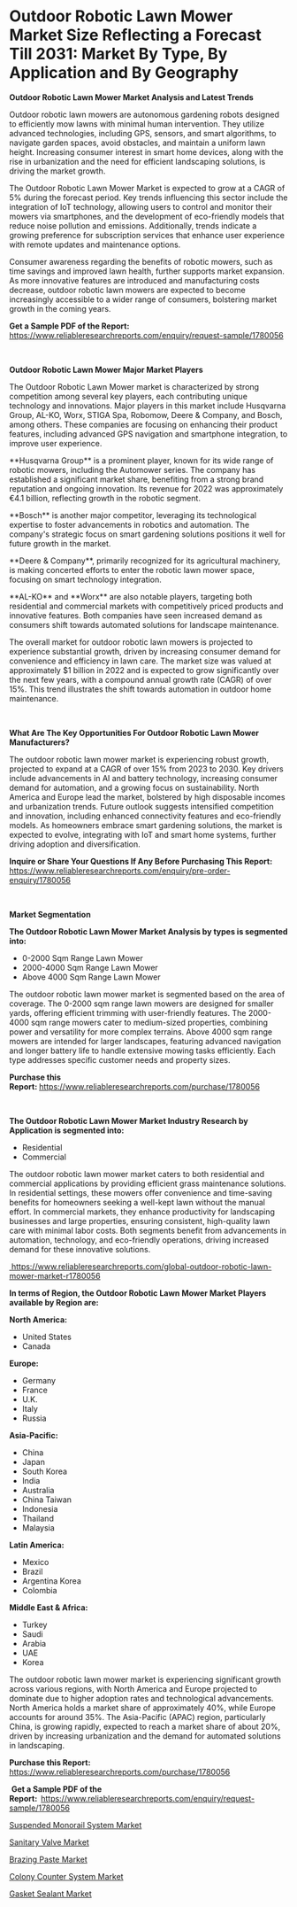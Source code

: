 <p><h1>Outdoor Robotic Lawn Mower Market Size Reflecting a Forecast Till 2031: Market By Type, By Application and By Geography</h1></p><p><strong>Outdoor Robotic Lawn Mower Market Analysis and Latest Trends</strong></p>
<p><p>Outdoor robotic lawn mowers are autonomous gardening robots designed to efficiently mow lawns with minimal human intervention. They utilize advanced technologies, including GPS, sensors, and smart algorithms, to navigate garden spaces, avoid obstacles, and maintain a uniform lawn height. Increasing consumer interest in smart home devices, along with the rise in urbanization and the need for efficient landscaping solutions, is driving the market growth.</p><p>The Outdoor Robotic Lawn Mower Market is expected to grow at a CAGR of 5% during the forecast period. Key trends influencing this sector include the integration of IoT technology, allowing users to control and monitor their mowers via smartphones, and the development of eco-friendly models that reduce noise pollution and emissions. Additionally, trends indicate a growing preference for subscription services that enhance user experience with remote updates and maintenance options.</p><p>Consumer awareness regarding the benefits of robotic mowers, such as time savings and improved lawn health, further supports market expansion. As more innovative features are introduced and manufacturing costs decrease, outdoor robotic lawn mowers are expected to become increasingly accessible to a wider range of consumers, bolstering market growth in the coming years.</p></p>
<p><strong>Get a Sample PDF of the Report:&nbsp;</strong> <a href="https://www.reliableresearchreports.com/enquiry/request-sample/1780056?utm_campaign=1430&utm_medium=2&utm_source=Github&utm_content=ia&utm_term=09102024&utm_id=outdoor-robotic-lawn-mower">https://www.reliableresearchreports.com/enquiry/request-sample/1780056</a></p>
<p>&nbsp;</p>
<p><strong>Outdoor Robotic Lawn Mower Major Market Players</strong></p>
<p><p>The Outdoor Robotic Lawn Mower market is characterized by strong competition among several key players, each contributing unique technology and innovations. Major players in this market include Husqvarna Group, AL-KO, Worx, STIGA Spa, Robomow, Deere & Company, and Bosch, among others. These companies are focusing on enhancing their product features, including advanced GPS navigation and smartphone integration, to improve user experience.</p><p>**Husqvarna Group** is a prominent player, known for its wide range of robotic mowers, including the Automower series. The company has established a significant market share, benefiting from a strong brand reputation and ongoing innovation. Its revenue for 2022 was approximately €4.1 billion, reflecting growth in the robotic segment.</p><p>**Bosch** is another major competitor, leveraging its technological expertise to foster advancements in robotics and automation. The company's strategic focus on smart gardening solutions positions it well for future growth in the market.</p><p>**Deere & Company**, primarily recognized for its agricultural machinery, is making concerted efforts to enter the robotic lawn mower space, focusing on smart technology integration. </p><p>**AL-KO** and **Worx** are also notable players, targeting both residential and commercial markets with competitively priced products and innovative features. Both companies have seen increased demand as consumers shift towards automated solutions for landscape maintenance.</p><p>The overall market for outdoor robotic lawn mowers is projected to experience substantial growth, driven by increasing consumer demand for convenience and efficiency in lawn care. The market size was valued at approximately $1 billion in 2022 and is expected to grow significantly over the next few years, with a compound annual growth rate (CAGR) of over 15%. This trend illustrates the shift towards automation in outdoor home maintenance.</p></p>
<p>&nbsp;</p>
<p><strong>What Are The Key Opportunities For Outdoor Robotic Lawn Mower Manufacturers?</strong></p>
<p><p>The outdoor robotic lawn mower market is experiencing robust growth, projected to expand at a CAGR of over 15% from 2023 to 2030. Key drivers include advancements in AI and battery technology, increasing consumer demand for automation, and a growing focus on sustainability. North America and Europe lead the market, bolstered by high disposable incomes and urbanization trends. Future outlook suggests intensified competition and innovation, including enhanced connectivity features and eco-friendly models. As homeowners embrace smart gardening solutions, the market is expected to evolve, integrating with IoT and smart home systems, further driving adoption and diversification.</p></p>
<p><strong>Inquire or Share Your Questions If Any Before Purchasing This Report:</strong> <a href="https://www.reliableresearchreports.com/enquiry/pre-order-enquiry/1780056?utm_campaign=1430&utm_medium=2&utm_source=Github&utm_content=ia&utm_term=09102024&utm_id=outdoor-robotic-lawn-mower">https://www.reliableresearchreports.com/enquiry/pre-order-enquiry/1780056</a></p>
<p>&nbsp;</p>
<p><strong>Market Segmentation</strong></p>
<p><strong>The Outdoor Robotic Lawn Mower Market Analysis by types is segmented into:</strong></p>
<p><ul><li>0-2000 Sqm Range Lawn Mower</li><li>2000-4000 Sqm Range Lawn Mower</li><li>Above 4000 Sqm Range Lawn Mower</li></ul></p>
<p><p>The outdoor robotic lawn mower market is segmented based on the area of coverage. The 0-2000 sqm range lawn mowers are designed for smaller yards, offering efficient trimming with user-friendly features. The 2000-4000 sqm range mowers cater to medium-sized properties, combining power and versatility for more complex terrains. Above 4000 sqm range mowers are intended for larger landscapes, featuring advanced navigation and longer battery life to handle extensive mowing tasks efficiently. Each type addresses specific customer needs and property sizes.</p></p>
<p><strong>Purchase this Report:&nbsp;</strong><a href="https://www.reliableresearchreports.com/purchase/1780056?utm_campaign=1430&utm_medium=2&utm_source=Github&utm_content=ia&utm_term=09102024&utm_id=outdoor-robotic-lawn-mower">https://www.reliableresearchreports.com/purchase/1780056</a></p>
<p>&nbsp;</p>
<p><strong>The Outdoor Robotic Lawn Mower Market Industry Research by Application is segmented into:</strong></p>
<p><ul><li>Residential</li><li>Commercial</li></ul></p>
<p><p>The outdoor robotic lawn mower market caters to both residential and commercial applications by providing efficient grass maintenance solutions. In residential settings, these mowers offer convenience and time-saving benefits for homeowners seeking a well-kept lawn without the manual effort. In commercial markets, they enhance productivity for landscaping businesses and large properties, ensuring consistent, high-quality lawn care with minimal labor costs. Both segments benefit from advancements in automation, technology, and eco-friendly operations, driving increased demand for these innovative solutions.</p></p>
<p><a href="https://www.reliableresearchreports.com/global-outdoor-robotic-lawn-mower-market-r1780056?utm_campaign=1430&utm_medium=2&utm_source=Github&utm_content=ia&utm_term=09102024&utm_id=outdoor-robotic-lawn-mower">&nbsp;https://www.reliableresearchreports.com/global-outdoor-robotic-lawn-mower-market-r1780056</a></p>
<p><strong>In terms of Region, the Outdoor Robotic Lawn Mower Market Players available by Region are:</strong></p>
<p>
    <p> <strong> North America: </strong>
        <ul>
            <li>United States</li>
            <li>Canada</li>
        </ul>
        </p> 
    <p> <strong> Europe: </strong>
        <ul>
            <li>Germany</li>
            <li>France</li>
            <li>U.K.</li>
            <li>Italy</li>
            <li>Russia</li>
        </ul>
        </p> 
    <p> <strong> Asia-Pacific: </strong>
        <ul>
            <li>China</li>
            <li>Japan</li>
            <li>South Korea</li>
            <li>India</li>
            <li>Australia</li>
            <li>China Taiwan</li>
            <li>Indonesia</li>
            <li>Thailand</li>
            <li>Malaysia</li>
        </ul>
        </p> 
    <p> <strong> Latin America: </strong>
        <ul>
            <li>Mexico</li>
            <li>Brazil</li>
            <li>Argentina Korea</li>
            <li>Colombia</li>
        </ul>
        </p> 
    <p> <strong> Middle East & Africa: </strong>
        <ul>
            <li>Turkey</li>
            <li>Saudi</li>
            <li>Arabia</li>
            <li>UAE</li>
            <li>Korea</li>
        </ul>
    </p>
    </p>
<p><p>The outdoor robotic lawn mower market is experiencing significant growth across various regions, with North America and Europe projected to dominate due to higher adoption rates and technological advancements. North America holds a market share of approximately 40%, while Europe accounts for around 35%. The Asia-Pacific (APAC) region, particularly China, is growing rapidly, expected to reach a market share of about 20%, driven by increasing urbanization and the demand for automated solutions in landscaping.</p></p>
<p><strong>Purchase this Report: </strong><a href="https://www.reliableresearchreports.com/purchase/1780056?utm_campaign=1430&utm_medium=2&utm_source=Github&utm_content=ia&utm_term=09102024&utm_id=outdoor-robotic-lawn-mower">https://www.reliableresearchreports.com/purchase/1780056</a></p>
<p>&nbsp;<strong>Get a Sample PDF of the Report:&nbsp;&nbsp;</strong><a href="https://www.reliableresearchreports.com/enquiry/request-sample/1780056?utm_campaign=1430&utm_medium=2&utm_source=Github&utm_content=ia&utm_term=09102024&utm_id=outdoor-robotic-lawn-mower">https://www.reliableresearchreports.com/enquiry/request-sample/1780056</a></p>
<p><strong></strong></p>
<p><p><a href="https://www.linkedin.com/pulse/in-depth-analysis-global-suspended-monorail-system-market-enxse?trackingId=fNsJTFG%2BQNOXJ4cBKRgxPQ%3D%3D&utm_campaign=1430&utm_medium=2&utm_source=Github&utm_content=ia&utm_term=09102024&utm_id=outdoor-robotic-lawn-mower">Suspended Monorail System Market</a></p><p><a href="https://www.linkedin.com/pulse/strategic-market-insights-navigating-global-sanitary-valve-landscape-9xwzf?utm_campaign=1430&utm_medium=2&utm_source=Github&utm_content=ia&utm_term=09102024&utm_id=outdoor-robotic-lawn-mower">Sanitary Valve Market</a></p><p><a href="https://www.linkedin.com/pulse/what-innovations-market-trends-shaping-brazing-paste-magnum-market-pimmc?utm_campaign=1430&utm_medium=2&utm_source=Github&utm_content=ia&utm_term=09102024&utm_id=outdoor-robotic-lawn-mower">Brazing Paste Market</a></p><p><a href="https://www.linkedin.com/pulse/strategic-market-insights-navigating-global-colony-counter-e52ec?trackingId=G89FUnIvTj6SS8tAxiFIdA%3D%3D&utm_campaign=1430&utm_medium=2&utm_source=Github&utm_content=ia&utm_term=09102024&utm_id=outdoor-robotic-lawn-mower">Colony Counter System Market</a></p><p><a href="https://www.linkedin.com/pulse/global-gasket-sealant-market-product-type-application-region-lz7rc?utm_campaign=1430&utm_medium=2&utm_source=Github&utm_content=ia&utm_term=09102024&utm_id=outdoor-robotic-lawn-mower">Gasket Sealant Market</a></p></p>